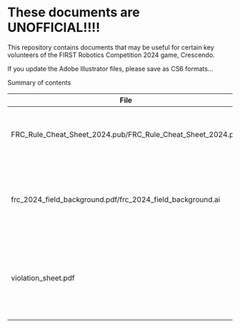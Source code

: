 # **These documents are UNOFFICIAL!!!!**

This repository contains documents that may be useful for certain key volunteers of the FIRST Robotics Competition 2024 game, Crescendo.

If you update the Adobe Illustrator files, please save as CS6 formats...

Summary of contents

| File | Description |
| --- | --- |
| FRC_Rule_Cheat_Sheet_2024.pub/FRC_Rule_Cheat_Sheet_2024.pdf | Quick cheat sheet of important rules and their penalties. |
| frc_2024_field_background.pdf/frc_2024_field_background.ai | Simplified schematic of field that can be laminated to use dry erase markers on. |
| violation_sheet.pdf | A form that can be handed between Key Volunteers to track major violations. |
  
